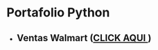 # Portafolio Python

- ## Ventas Walmart ([CLICK AQUI ](https://github.com/Gonzaletee/python/blob/1a296e3e1b650d4be3b562afaa7ea8301250cec7/walmart.ipynb))
